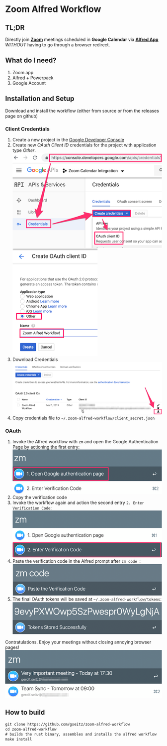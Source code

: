 # Zoom Alfred Workflow

## TL;DR
Directly join [**Zoom**](https://www.zoom.us) meetings scheduled in **Google Calendar** via [**Alfred App**](https://www.alfredapp.com) *WITHOUT* having to go through a browser redirect.

## What do I need?
1. Zoom app
1. Alfred + Powerpack
1. Google Account

## Installation and Setup
Download and install the workflow (either from source or from the releases page on github)

### Client Credentials
1. Create a new project in the [Google Developer Console](https://console.developers.google.com/apis/credentials)
1. Create new *OAuth Client ID* credentials for the project with application type *Other*.
    ![New OAuth Credentials](images/create_credentials.png) 
    ![Application Type](images/application_type.png)
1. Download Credentials
    ![Download](images/download_credentials.png)
1. Copy credentials file to `~/.zoom-alfred-workflow/client_secret.json`


### OAuth
1. Invoke the Alfred workflow with `zm` and open the Google Authentication Page by actioning the first entry: ![Open Google Authentication](images/open_google_auth.png)
1. Copy the verification code
1. Invoke the workflow again and action the second entry `2. Enter Verification Code`: ![Enter Verification Code](images/enter_code.png)
1. Paste the verification code in the Alfred prompt after `zm code `: ![Paste Code](images/paste_code.png)
1. The final OAuth tokens will be saved at `~/.zoom-alfred-workflow/tokens`: ![Tokens saved](images/tokens_saved.png)

Contratulations. Enjoy your meetings without closing annoying browser pages!
![Screenshot](images/screenshot.png)

## How to build

```
git clone https://github.com/gseitz/zoom-alfred-workflow
cd zoom-alfred-workflow
# builds the rust binary, assembles and installs the alfred workflow
make install 
```

